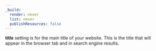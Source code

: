 ```yaml
---
_build:
  render: never
  list: never
  publishResources: false
---
```


**title** setting is for the main title of your website. This is the title that will appear in the browser tab and in search engine results.
